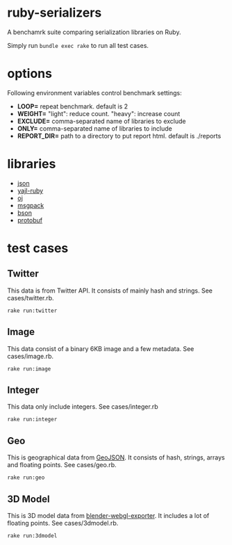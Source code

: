 # ruby-serializers

A benchamrk suite comparing serialization libraries on Ruby.

Simply run `bundle exec rake` to run all test cases.

# options

Following environment variables control benchmark settings:

  * **LOOP=** repeat benchmark. default is 2
  * **WEIGHT=** "light": reduce count. "heavy": increase count
  * **EXCLUDE=** comma-separated name of libraries to exclude
  * **ONLY=** comma-separated name of libraries to include
  * **REPORT_DIR=** path to a directory to put report html. default is ./reports


# libraries

  * [json](https://rubygems.org/gems/json)
  * [yajl-ruby](https://rubygems.org/gems/yajl-ruby)
  * [oj](https://rubygems.org/gems/oj)
  * [msgpack](https://rubygems.org/gems/msgpack)
  * [bson](https://rubygems.org/gems/bson)
  * [protobuf](https://rubygems.org/gems/protobuf)

# test cases

## Twitter

This data is from Twitter API. It consists of mainly hash and strings. See cases/twitter.rb.

    rake run:twitter

## Image

This data consist of a binary 6KB image and a few metadata. See cases/image.rb.

    rake run:image

## Integer

This data only include integers. See cases/integer.rb

    rake run:integer

## Geo

This is geographical data from [GeoJSON](http://www.geojson.org/). It consists of hash, strings, arrays and floating points. See cases/geo.rb.

    rake run:geo

## 3D Model

This is 3D model data from [blender-webgl-exporter](http://code.google.com/p/blender-webgl-exporter/). It includes a lot of floating points. See cases/3dmodel.rb.

    rake run:3dmodel

